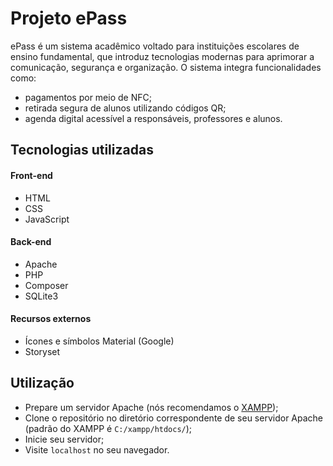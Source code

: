 # Projeto ePass
ePass é um sistema acadêmico voltado para instituições escolares de ensino fundamental, que introduz tecnologias modernas para aprimorar a comunicação, segurança e organização. O sistema integra funcionalidades como:
- pagamentos por meio de NFC;
- retirada segura de alunos utilizando códigos QR;
- agenda digital acessível a responsáveis, professores e alunos.

## Tecnologias utilizadas
#### Front-end
- HTML
- CSS
- JavaScript

#### Back-end
- Apache
- PHP
- Composer
- SQLite3

#### Recursos externos
- Ícones e símbolos Material (Google)
- Storyset

## Utilização
- Prepare um servidor Apache (nós recomendamos o [XAMPP](https://www.apachefriends.org/pt_br/download.html));
- Clone o repositório no diretório correspondente de seu servidor Apache (padrão do XAMPP é `C:/xampp/htdocs/`);
- Inicie seu servidor;
- Visite `localhost` no seu navegador.